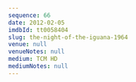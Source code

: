 ```yaml
---
sequence: 66
date: 2012-02-05
imdbId: tt0058404
slug: the-night-of-the-iguana-1964
venue: null
venueNotes: null
medium: TCM HD
mediumNotes: null
---
```

